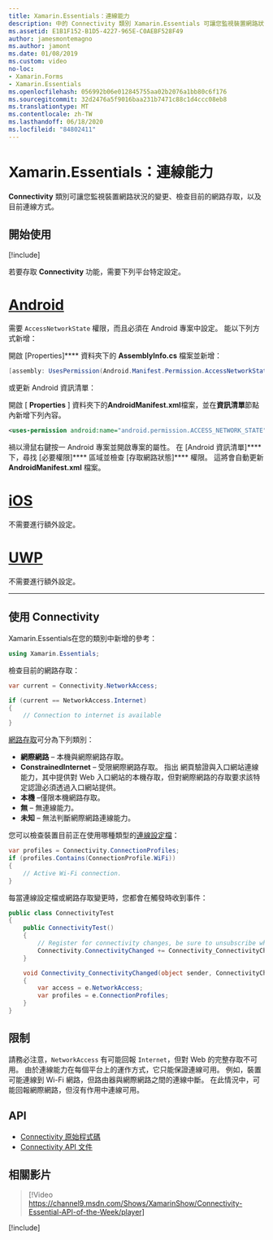 ```yaml
---
title: Xamarin.Essentials：連線能力
description: 中的 Connectivity 類別 Xamarin.Essentials 可讓您監視裝置網路狀況的變更、檢查目前的網路存取，以及目前的連線方式。
ms.assetid: E1B1F152-B1D5-4227-965E-C0AEBF528F49
author: jamesmontemagno
ms.author: jamont
ms.date: 01/08/2019
ms.custom: video
no-loc:
- Xamarin.Forms
- Xamarin.Essentials
ms.openlocfilehash: 056992b06e012845755aa02b2076a1bb80c6f176
ms.sourcegitcommit: 32d2476a5f9016baa231b7471c88c1d4ccc08eb8
ms.translationtype: MT
ms.contentlocale: zh-TW
ms.lasthandoff: 06/18/2020
ms.locfileid: "84802411"
---
```

# <a name="xamarinessentials-connectivity"></a>Xamarin.Essentials：連線能力

**Connectivity** 類別可讓您監視裝置網路狀況的變更、檢查目前的網路存取，以及目前連線方式。

## <a name="get-started"></a>開始使用

[!include[](~/essentials/includes/get-started.md)]

若要存取 **Connectivity** 功能，需要下列平台特定設定。

# <a name="android"></a>[Android](#tab/android)

需要 `AccessNetworkState` 權限，而且必須在 Android 專案中設定。 能以下列方式新增：

開啟 [Properties]**** 資料夾下的 **AssemblyInfo.cs** 檔案並新增：

```csharp
[assembly: UsesPermission(Android.Manifest.Permission.AccessNetworkState)]
```

或更新 Android 資訊清單：

開啟 [ **Properties** ] 資料夾下的**AndroidManifest.xml**檔案，並在**資訊清單**節點內新增下列內容。

```xml
<uses-permission android:name="android.permission.ACCESS_NETWORK_STATE" />
```

禍以滑鼠右鍵按一 Android 專案並開啟專案的屬性。 在 [Android 資訊清單]**** 下，尋找 [必要權限]**** 區域並檢查 [存取網路狀態]**** 權限。 這將會自動更新 **AndroidManifest.xml** 檔案。

# <a name="ios"></a>[iOS](#tab/ios)

不需要進行額外設定。

# <a name="uwp"></a>[UWP](#tab/uwp)

不需要進行額外設定。

-----

## <a name="using-connectivity"></a>使用 Connectivity

Xamarin.Essentials在您的類別中新增的參考：

```csharp
using Xamarin.Essentials;
```

檢查目前的網路存取：

```csharp
var current = Connectivity.NetworkAccess;

if (current == NetworkAccess.Internet)
{
    // Connection to internet is available
}
```

[網路存取](xref:Xamarin.Essentials.NetworkAccess)可分為下列類別：

* **網際網路** – 本機與網際網路存取。
* **ConstrainedInternet** – 受限網際網路存取。 指出 網頁驗證與入口網站連線能力，其中提供對 Web 入口網站的本機存取，但對網際網路的存取要求該特定認證必須透過入口網站提供。
* **本機** –僅限本機網路存取。
* **無** – 無連線能力。
* **未知** – 無法判斷網際網路連線能力。

您可以檢查裝置目前正在使用哪種類型的[連線設定檔](xref:Xamarin.Essentials.ConnectionProfile)：

```csharp
var profiles = Connectivity.ConnectionProfiles;
if (profiles.Contains(ConnectionProfile.WiFi))
{
    // Active Wi-Fi connection.
}
```

每當連線設定檔或網路存取變更時，您都會在觸發時收到事件：

```csharp
public class ConnectivityTest
{
    public ConnectivityTest()
    {
        // Register for connectivity changes, be sure to unsubscribe when finished
        Connectivity.ConnectivityChanged += Connectivity_ConnectivityChanged;
    }

    void Connectivity_ConnectivityChanged(object sender, ConnectivityChangedEventArgs e)
    {
        var access = e.NetworkAccess;
        var profiles = e.ConnectionProfiles;
    }
}
```

## <a name="limitations"></a>限制

請務必注意，`NetworkAccess` 有可能回報 `Internet`，但對 Web 的完整存取不可用。 由於連線能力在每個平台上的運作方式，它只能保證連線可用。 例如，裝置可能連線到 Wi-Fi 網路，但路由器與網際網路之間的連線中斷。 在此情況中，可能回報網際網路，但沒有作用中連線可用。

## <a name="api"></a>API

* [Connectivity 原始程式碼](https://github.com/xamarin/Essentials/tree/main/Xamarin.Essentials/Connectivity)
* [Connectivity API 文件](xref:Xamarin.Essentials.Connectivity)

## <a name="related-video"></a>相關影片

> [!Video https://channel9.msdn.com/Shows/XamarinShow/Connectivity-Essential-API-of-the-Week/player]

[!include[](~/essentials/includes/xamarin-show-essentials.md)]
